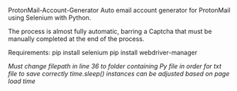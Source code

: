 ProtonMail-Account-Generator
Auto email account generator for ProtonMail using Selenium with Python.

The process is almost fully automatic, barring a Captcha that must be manually completed at the end of the process.

Requirements:
pip install selenium
pip install webdriver-manager

*Must change filepath in line 36 to folder containing Py file in order for txt file to save correctly*
*time.sleep() instances can be adjusted based on page load time*